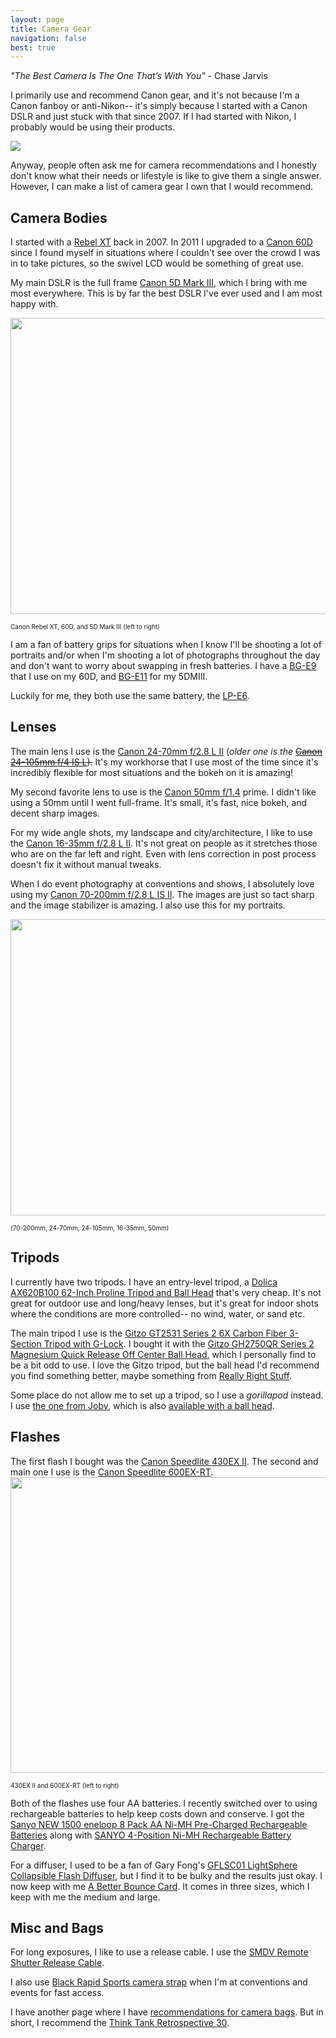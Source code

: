 ```yaml
---
layout: page
title: Camera Gear
navigation: false
best: true
---
```


<i>"The Best Camera Is The One That’s With You" - </i>Chase Jarvis

I primarily use and recommend Canon gear, and it's not because I'm a Canon fanboy or anti-Nikon-- it's simply because I started with a Canon DSLR and just stuck with that since 2007. If I had started with Nikon, I probably would be using their products.

<img border="0" src="http://2.bp.blogspot.com/-EIv-9wQd9oc/UuHlexyMb6I/AAAAAAABmCo/tAOpussPvEI/s1600/canon-logo.jpg" />

Anyway, people often ask me for camera recommendations and I honestly don't know what their needs or lifestyle is like to give them a single answer. However, I can make a list of camera gear I own that I would recommend.

<h2>Camera Bodies</h2>
I started with a <a href="http://www.amazon.com/gp/product/B0007QKN22/ref=as_li_ss_tl?ie=UTF8&amp;camp=1789&amp;creative=390957&amp;creativeASIN=B0007QKN22&amp;linkCode=as2&amp;tag=sunpech-20">Rebel XT</a> back in 2007. In 2011 I upgraded to a <a href="http://www.amazon.com/gp/product/B0040JHVCC/ref=as_li_ss_tl?ie=UTF8&amp;camp=1789&amp;creative=390957&amp;creativeASIN=B0040JHVCC&amp;linkCode=as2&amp;tag=sunpech-20">Canon 60D</a> since I found myself in situations where I couldn't see over the crowd I was in to take pictures, so the swivel LCD would be something of great use.

My main DSLR is the full frame <a href="http://www.amazon.com/gp/product/B007FGYZFI/ref=as_li_ss_tl?ie=UTF8&amp;camp=1789&amp;creative=390957&amp;creativeASIN=B007FGYZFI&amp;linkCode=as2&amp;tag=sunpech-20">Canon 5D Mark III</a>, which I bring with me most everywhere. This is by far the best DSLR I've ever used and I am most happy with.

<img border="0" src="http://1.bp.blogspot.com/-QpZoHRN_zBw/U-f8Akb_h5I/AAAAAAABwqs/naV_KfVsBfg/s1600/2014-08-10+at+15-59-45.jpg" height="474" width="640" />

<span style="font-size: x-small;">Canon Rebel XT, 60D, and 5D Mark III (left to right)</span>

I am a fan of battery grips for situations when I know I'll be shooting a lot of portraits and/or when I'm shooting a lot of photographs throughout the day and don't want to worry about swapping in fresh batteries. I have a <a href="http://www.amazon.com/gp/product/B00449NU3W/ref=as_li_ss_tl?ie=UTF8&amp;camp=1789&amp;creative=390957&amp;creativeASIN=B00449NU3W&amp;linkCode=as2&amp;tag=sunpech-20">BG-E9</a> that I use on my 60D, and <a href="http://www.amazon.com/gp/product/B007FH1FZ0/ref=as_li_ss_tl?ie=UTF8&amp;camp=1789&amp;creative=390957&amp;creativeASIN=B007FH1FZ0&amp;linkCode=as2&amp;tag=sunpech-20">BG-E11</a> for my 5DMIII.

Luckily for me, they both use the same battery, the <a href="http://www.amazon.com/gp/product/B001KELVS0/ref=as_li_ss_tl?ie=UTF8&amp;camp=1789&amp;creative=390957&amp;creativeASIN=B001KELVS0&amp;linkCode=as2&amp;tag=sunpech-20">LP-E6</a>.

<h2>Lenses</h2>
The main lens I use is the <a href="http://www.amazon.com/gp/product/B0076BNK30/ref=as_li_ss_tl?ie=UTF8&amp;camp=1789&amp;creative=390957&amp;creativeASIN=B0076BNK30&amp;linkCode=as2&amp;tag=sunpech-20">Canon 24-70mm f/2.8 L II</a> (<i>older one is the</i> <strike><a href="http://www.amazon.com/gp/product/B000B84KAW/ref=as_li_ss_tl?ie=UTF8&amp;camp=1789&amp;creative=390957&amp;creativeASIN=B000B84KAW&amp;linkCode=as2&amp;tag=sunpech-20">Canon 24-105mm f/4 IS L</a>).</strike> It's my workhorse that I use most of the time since it's incredibly flexible for most situations and the bokeh on it is amazing!

My second favorite lens to use is the <a href="http://www.amazon.com/gp/product/B00009XVCZ/ref=as_li_ss_tl?ie=UTF8&amp;camp=1789&amp;creative=390957&amp;creativeASIN=B00009XVCZ&amp;linkCode=as2&amp;tag=sunpech-20">Canon 50mm f/1.4</a> prime. I didn't like using a 50mm until I went full-frame. It's small, it's fast, nice bokeh, and decent sharp images.

For my wide angle shots, my landscape and city/architecture, I like to use the <a href="http://www.amazon.com/gp/product/B000NP46K2/ref=as_li_ss_tl?ie=UTF8&amp;camp=1789&amp;creative=390957&amp;creativeASIN=B000NP46K2&amp;linkCode=as2&amp;tag=sunpech-20">Canon 16-35mm f/2.8 L II</a>. It's not great on people as it stretches those who are on the far left and right. Even with lens correction in post process doesn't fix it without manual tweaks.

When I do event photography at conventions and shows, I absolutely love using my <a href="http://www.amazon.com/gp/product/B0033PRWSW/ref=as_li_ss_tl?ie=UTF8&amp;camp=1789&amp;creative=390957&amp;creativeASIN=B0033PRWSW&amp;linkCode=as2&amp;tag=sunpech-20">Canon 70-200mm f/2.8 L IS II</a>. The images are just so tact sharp and the image stabilizer is amazing. I also use this for my portraits.

<img border="0" src="http://1.bp.blogspot.com/-UqAx1B2IRao/U-f-XpozWaI/AAAAAAABwrM/KVns8YN009Q/s1600/2014-08-10+at+16-17-51.jpg" height="474" width="640" />

<span style="font-size: x-small;">(70-200mm, 24-70mm, 24-105mm, 16-35mm, 50mm)</span>

<h2>Tripods</h2>
I currently have two tripods. I have an entry-level tripod, a <a href="http://www.amazon.com/gp/product/B001D60LG8/ref=as_li_ss_tl?ie=UTF8&amp;camp=1789&amp;creative=390957&amp;creativeASIN=B001D60LG8&amp;linkCode=as2&amp;tag=sunpech-20">Dolica AX620B100 62-Inch Proline Tripod and Ball Head</a> that's very cheap. It's not great for outdoor use and long/heavy lenses, but it's great for indoor shots where the conditions are more controlled-- no wind, water, or sand etc.

The main tripod I use is the <a href="http://www.amazon.com/gp/product/B001F0RNZ4/ref=as_li_ss_tl?ie=UTF8&amp;camp=1789&amp;creative=390957&amp;creativeASIN=B001F0RNZ4&amp;linkCode=as2&amp;tag=sunpech-20">Gitzo GT2531 Series 2 6X Carbon Fiber 3-Section Tripod with G-Lock</a>. I bought it with the <a href="http://www.amazon.com/gp/product/B0013J02OQ/ref=as_li_ss_tl?ie=UTF8&amp;camp=1789&amp;creative=390957&amp;creativeASIN=B0013J02OQ&amp;linkCode=as2&amp;tag=sunpech-20">Gitzo GH2750QR Series 2 Magnesium Quick Release Off Center Ball Head</a>, which I personally find to be a bit odd to use. I love the Gitzo tripod, but the ball head I'd recommend you find something better, maybe something from <a href="http://reallyrightstuff.com/">Really Right Stuff</a>.

Some place do not allow me to set up a tripod, so I use a <i>gorillapod</i> instead. I use <a href="http://www.amazon.com/gp/product/B000KFRSG4/ref=as_li_ss_tl?ie=UTF8&amp;camp=1789&amp;creative=390957&amp;creativeASIN=B000KFRSG4&amp;linkCode=as2&amp;tag=sunpech-20">the one from Joby</a>, which is also <a href="http://www.amazon.com/gp/product/B002FGTWOC/ref=as_li_ss_tl?ie=UTF8&amp;camp=1789&amp;creative=390957&amp;creativeASIN=B002FGTWOC&amp;linkCode=as2&amp;tag=sunpech-20">available with a ball head</a>.

<h2>Flashes</h2>
The first flash I bought was the <a href="http://www.amazon.com/gp/product/B001CCAISE/ref=as_li_ss_tl?ie=UTF8&amp;camp=1789&amp;creative=390957&amp;creativeASIN=B001CCAISE&amp;linkCode=as2&amp;tag=sunpech-20">Canon Speedlite 430EX II</a>. The second and main one I use is the <a href="http://www.amazon.com/gp/product/B007FH1KX2/ref=as_li_ss_tl?ie=UTF8&amp;camp=1789&amp;creative=390957&amp;creativeASIN=B007FH1KX2&amp;linkCode=as2&amp;tag=sunpech-20">Canon Speedlite 600EX-RT</a>.

<img border="0" src="http://3.bp.blogspot.com/-1z1zojdLyoA/U-f8QGWfFpI/AAAAAAABwq0/Mi8H0lBiiIw/s1600/2014-08-10+at+16-01-17.jpg" height="473" width="640" />

<span style="font-size: x-small;">430EX II and 600EX-RT (left to right)</span>

Both of the flashes use four AA batteries. I recently switched over to using rechargeable batteries to help keep costs down and conserve. I got the <a href="http://www.amazon.com/gp/product/B004UG41XW/ref=as_li_ss_tl?ie=UTF8&amp;camp=1789&amp;creative=390957&amp;creativeASIN=B004UG41XW&amp;linkCode=as2&amp;tag=sunpech-20">Sanyo NEW 1500 eneloop 8 Pack AA Ni-MH Pre-Charged Rechargeable Batteries</a> along with <a href="http://www.amazon.com/gp/product/B005ILYG5Q/ref=as_li_ss_tl?ie=UTF8&amp;camp=1789&amp;creative=390957&amp;creativeASIN=B005ILYG5Q&amp;linkCode=as2&amp;tag=sunpech-20">SANYO 4-Position Ni-MH Rechargeable Battery Charger</a>.

For a diffuser, I used to be a fan of Gary Fong's <a href="http://www.amazon.com/gp/product/B002T1OJZU/ref=as_li_ss_tl?ie=UTF8&amp;camp=1789&amp;creative=390957&amp;creativeASIN=B002T1OJZU&amp;linkCode=as2&amp;tag=sunpech-20">GFLSC01 LightSphere Collapsible Flash Diffuser</a>, but I find it to be bulky and the results just okay. I now keep with me <a href="http://www.amazon.com/gp/product/B00A1DUWKO/ref=as_li_ss_tl?ie=UTF8&amp;camp=1789&amp;creative=390957&amp;creativeASIN=B00A1DUWKO&amp;linkCode=as2&amp;tag=sunpech-20">A Better Bounce Card</a>. It comes in three sizes, which I keep with me the medium and large.

<h2>Misc and Bags</h2>
For long exposures, I like to use a release cable. I use the <a href="http://www.amazon.com/gp/product/B002KDS2BY/ref=as_li_ss_tl?ie=UTF8&amp;camp=1789&amp;creative=390957&amp;creativeASIN=B002KDS2BY&amp;linkCode=as2&amp;tag=sunpech-20">SMDV Remote Shutter Release Cable</a>.

I also use <a href="http://www.amazon.com/gp/product/B005HWC6PI/ref=as_li_ss_tl?ie=UTF8&amp;camp=1789&amp;creative=390957&amp;creativeASIN=B005HWC6PI&amp;linkCode=as2&amp;tag=sunpech-20">Black Rapid Sports camera strap</a> when I'm at conventions and events for fast access.

I have another page where I have <a href="/best/camera-bags.html">recommendations for camera bags</a>. But in short, I recommend the <a href="http://www.amazon.com/gp/product/B0039ZJ15I/ref=as_li_ss_tl?ie=UTF8&amp;camp=1789&amp;creative=390957&amp;creativeASIN=B0039ZJ15I&amp;linkCode=as2&amp;tag=sunpech-20">Think Tank Retrospective 30</a>.

